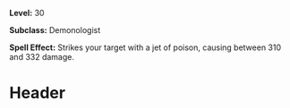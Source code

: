 <!-- TITLE: Spell: Torbas Acid Blast -->
<!-- SUBTITLE:  -->

**Level:** 30

**Subclass:** Demonologist

**Spell Effect:** Strikes your target with a jet of poison, causing between 310 and 332 damage.

# Header